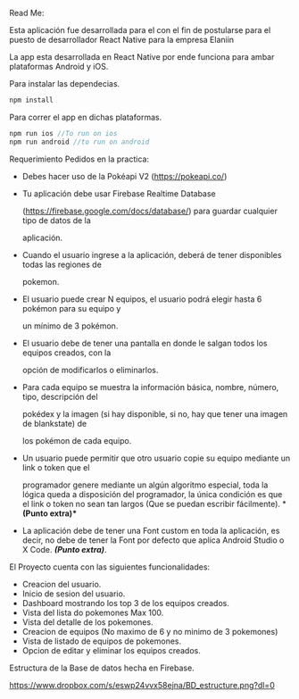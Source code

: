 Read Me:

Esta aplicación fue desarrollada para el con el fin de postularse para el puesto de desarrollador React Native para la empresa Elaniin

La app esta desarrollada en React Native por ende funciona para ambar plataformas Android y iOS.

Para instalar las dependecias.

```jsx
npm install
```

Para correr el app en dichas plataformas.

```jsx
npm run ios //To run on ios
npm run android //to run on android
```



Requerimiento Pedidos en la practica:

- Debes hacer uso de la Pokéapi V2 (https://pokeapi.co/)

- Tu aplicación debe usar Firebase Realtime Database

  (https://firebase.google.com/docs/database/) para guardar cualquier tipo de datos de la

  aplicación.

- Cuando el usuario ingrese a la aplicación, deberá de tener disponibles todas las regiones de

  pokemon.

- El usuario puede crear N equipos, el usuario podrá elegir hasta 6 pokémon para su equipo y

  un mínimo de 3 pokémon.

- El usuario debe de tener una pantalla en donde le salgan todos los equipos creados, con la

  opción de modificarlos o eliminarlos.

- Para cada equipo se muestra la información básica, nombre, número, tipo, descripción del

  pokédex y la imagen (si hay disponible, si no, hay que tener una imagen de blankstate) de

  los pokémon de cada equipo.

- Un usuario puede permitir que otro usuario copie su equipo mediante un link o token que el

  programador genere mediante un algún algoritmo especial, toda la lógica queda a disposición del programador, la única condición es que el link o token no sean tan largos (Que se puedan escribir fácilmente). ***(Punto extra)\***

- La aplicación debe de tener una Font custom en toda la aplicación, es decir, no debe de tener la Font por defecto que aplica Android Studio o X Code. ***(Punto extra)***.



El Proyecto cuenta con las siguientes funcionalidades:

- Creacion del usuario.
- Inicio de sesion del usuario.
- Dashboard mostrando los top 3 de los equipos creados.
- Vista del lista do pokemones Max 100.
- Vista del detalle de los pokemones.
- Creacion de equipos (No maximo de 6 y no minimo de 3 pokemones)
- Vista de listado de equipos de pokemones.
- Opcion de editar y eliminar los equipos creados.

Estructura de la Base de datos hecha en Firebase.

https://www.dropbox.com/s/eswp24vvx58ejna/BD_estructure.png?dl=0